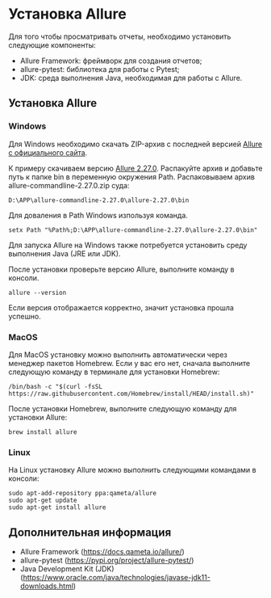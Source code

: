 # Установка Allure

Для того чтобы просматривать отчеты, необходимо установить следующие компоненты:

- Allure Framework: фреймворк для создания отчетов;
- allure-pytest: библиотека для работы с Pytest;
- JDK: среда выполнения Java, необходимая для работы с Allure.

## Установка Allure

### Windows

Для Windows необходимо скачать ZIP-архив с последней версией [Allure с официального сайта](https://repo.maven.apache.org/maven2/io/qameta/allure/allure-commandline/).

К примеру скачиваем версию [Allure 2.27.0](https://repo.maven.apache.org/maven2/io/qameta/allure/allure-commandline/2.27.0/allure-commandline-2.27.0.zip).
Распакуйте архив и добавьте путь к папке bin в переменную окружения Path.
Распаковываем архив allure-commandline-2.27.0.zip суда:
``` 
D:\APP\allure-commandline-2.27.0\allure-2.27.0\bin
```

Для доваления в Path Windows изпользуя команда.
``` shell
setx Path "%Path%;D:\APP\allure-commandline-2.27.0\allure-2.27.0\bin"
``` 

Для запуска Allure на Windows также потребуется установить среду выполнения Java (JRE или JDK).

После установки проверьте версию Allure, выполните команду в консоли.
``` shell
allure --version
```
Если версия отображается корректно, значит установка прошла успешно.

### MacOS

Для MacOS установку можно выполнить автоматически через менеджер пакетов Homebrew. Если у вас его нет, сначала выполните следующую команду в терминале для установки Homebrew:
``` shell
/bin/bash -c "$(curl -fsSL https://raw.githubusercontent.com/Homebrew/install/HEAD/install.sh)"
```

После установки Homebrew, выполните следующую команду для установки Allure:
``` shell
brew install allure
```


### Linux

На Linux установку Allure можно выполнить следующими командами в консоли:
``` shell
sudo apt-add-repository ppa:qameta/allure
sudo apt-get update
sudo apt-get install allure
```

## Дополнительная информация

- Allure Framework (https://docs.qameta.io/allure/)
- allure-pytest (https://pypi.org/project/allure-pytest/)
- Java Development Kit (JDK) (https://www.oracle.com/java/technologies/javase-jdk11-downloads.html)


